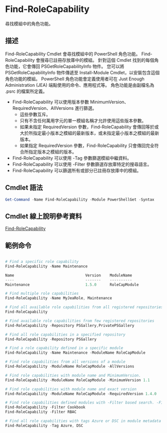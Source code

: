 # Find-RoleCapability

尋找模組中的角色功能。

## 描述
Find-RoleCapability Cmdlet 會尋找模組中的 PowerShell 角色功能。 Find-RoleCapability 會搜尋已註冊存放庫中的模組。 針對這個 Cmdlet 找到的每個角色功能，它會傳回 PSGetRoleCapabilityInfo 物件。 您可以將 PSGetRoleCapabilityInfo 物件傳遞至 Install-Module Cmdlet，以安裝包含這個角色功能的模組。
PowerShell 角色功能會定義使用者可在 Just Enough Administration (JEA) 端點使用的命令、應用程式等。 角色功能是由副檔名為 .psrc 的檔案所定義。

- Find-RoleCapability 可以使用版本參數 MinimumVersion、RequiredVersion、AllVersions 進行篩選。
  - 這些參數互斥。
  - 只有不含任何萬用字元的單一模組名稱才允許使用這些版本參數。
  - 如果未指定 RequiredVersion 參數，Find-RoleCapability 會傳回等於或大於所指定最小版本之模組的最新版本，或未指定最小版本之模組的最新版本。
  - 如果指定 RequiredVersion 參數，Find-RoleCapability 只會傳回完全符合所指定版本之模組的版本。
- Find-RoleCapability 可以使用 -Tag 參數篩選模組中繼資料。
- Find-RoleCapability 可以使用 -Filter 參數篩選存放庫特定的搜尋語言。
- Find-RoleCapability 可以篩選所有或部分已註冊存放庫中的模組。

## Cmdlet 語法
```powershell
Get-Command -Name Find-RoleCapability -Module PowerShellGet -Syntax
```

## Cmdlet 線上說明參考資料

[Find-RoleCapability](http://go.microsoft.com/fwlink/?LinkId=718029)

## 範例命令
```powershell

# Find a specific role capability
Find-RoleCapability -Name Maintenance

Name                                Version    ModuleName                          Repository
----                                -------    ----------                          ----------
Maintenance                         1.5.0      RoleCapModule                       PrivatePSGallery

# Find multiple role capabilities
Find-RoleCapability -Name MyJeaRole, Maintenance

# Find all available role capabilities from all registered repositories
Find-RoleCapability

# Find available role capabilities from few registered repositories
Find-RoleCapability -Repository PSGallery,PrivatePSGallery

# Find all role capabilities in a specified repository
Find-RoleCapability -Repository PSGallery

# Find a role capability defined in a specific module
Find-RoleCapability -Name Maintenance -ModuleName RoleCapModule

# Find role capabilities from all versions of a module
Find-RoleCapability -ModuleName RoleCapModule -AllVersions

# Find role capabilities with module name and MinimumVersion.
Find-RoleCapability -ModuleName RoleCapModule -MinimumVersion 1.1

# Find role capabilities with module name and exact version
Find-RoleCapability -ModuleName RoleCapModule -RequiredVersion 1.4.0

# Find role capabilities defined modules with -Filter based search. -Filter searches in description and module names
Find-RoleCapability -Filter Cookbook
Find-RoleCapability -Filter RBAC

# Find all role capabilities with tags Azure or DSC in module metadata
Find-RoleCapability -Tag Azure, DSC

```

<!--HONumber=Aug16_HO3-->


